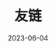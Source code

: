 ---
date: "2023-06-04"
title: "友链"
menu:
    main:
        weight: -10
        params:
            icon: link
links:
  - title: 七海の参考書
    image: https://shiraha.cn/favicon/me/2023.jpg
    website: https://shiraha.cn/
    description: 哀吾生之须臾，羡长江之无穷
---
